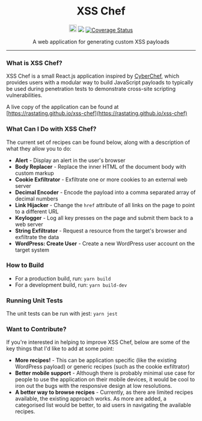 <p align="center">
<h1 align="center">XSS Chef</h1>
<p align="center">
  <a href="https://travis-ci.org/rastating/xss-chef"><img src="https://travis-ci.org/rastating/xss-chef.svg?branch=development" alt="Build Status" height="20" /></a> <a href="https://codeclimate.com/github/rastating/xss-chef/maintainability"><img src="https://api.codeclimate.com/v1/badges/7cb5974b1638eebefa3b/maintainability" /></a> <a href='https://coveralls.io/github/rastating/xss-chef?branch=development'><img src='https://coveralls.io/repos/github/rastating/xss-chef/badge.svg?branch=development' alt='Coverage Status' /></a>
</p>
<p align="center">
  A web application for generating custom XSS payloads
</p>
<hr>

### What is XSS Chef?
XSS Chef is a small React.js application inspired by [CyberChef](https://gchq.github.io/CyberChef/), which provides users with a modular way to build JavaScript payloads to typically be used during penetration tests to demonstrate cross-site scripting vulnerabilities.

A live copy of the application can be found at [https://rastating.github.io/xss-chef](https://rastating.github.io/xss-chef)

### What Can I Do with XSS Chef?
The current set of recipes can be found below, along with a description of what they allow you to do:

* **Alert** - Display an alert in the user's browser
* **Body Replacer** - Replace the inner HTML of the document body with custom markup
* **Cookie Exfiltrator** - Exfiltrate one or more cookies to an external web server
* **Decimal Encoder** - Encode the payload into a comma separated array of decimal numbers
* **Link Hijacker** - Change the `href` attribute of all links on the page to point to a different URL
* **Keylogger** - Log all key presses on the page and submit them back to a web server
* **String Exfiltrator** - Request a resource from the target's browser and exfiltrate the data
* **WordPress: Create User** - Create a new WordPress user account on the target system

### How to Build
* For a production build, run: `yarn build`
* For a development build, run: `yarn build-dev`

### Running Unit Tests
The unit tests can be run with jest: `yarn jest`

### Want to Contribute?
If you're interested in helping to improve XSS Chef, below are some of the key things that I'd like to add at some point:

* **More recipes!** - This can be application specific (like the existing WordPress payload) or generic recipes (such as the cookie exfiltrator)
* **Better mobile support** - Although there is probably minimal use case for people to use the application on their mobile devices, it would be cool to iron out the bugs with the responsive design at low resolutions.
* **A better way to browse recipes** - Currently, as there are limited recipes available, the existing approach works. As more are added, a categorised list would be better, to aid users in navigating the available recipes.
